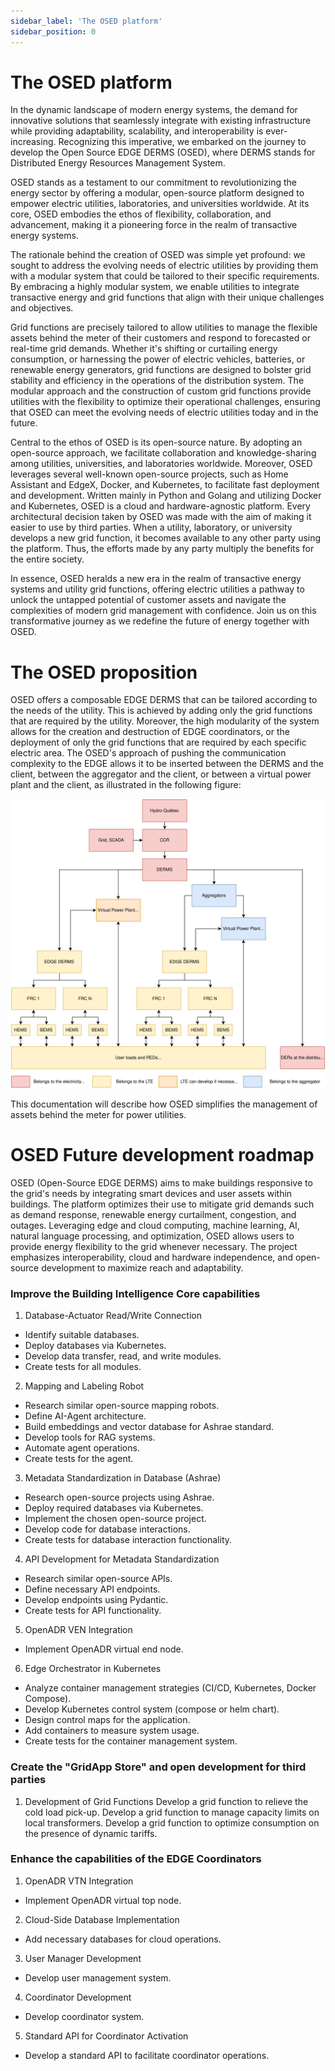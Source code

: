 ```yaml
---
sidebar_label: 'The OSED platform'
sidebar_position: 0
---
```


# The OSED platform

In the dynamic landscape of modern energy systems, the demand for innovative solutions that seamlessly integrate with existing infrastructure while providing adaptability, scalability, and interoperability is ever-increasing. Recognizing this imperative, we embarked on the journey to develop the Open Source EDGE DERMS (OSED), where DERMS stands for Distributed Energy Resources Management System.

OSED stands as a testament to our commitment to revolutionizing the energy sector by offering a modular, open-source platform designed to empower electric utilities, laboratories, and universities worldwide. At its core, OSED embodies the ethos of flexibility, collaboration, and advancement, making it a pioneering force in the realm of transactive energy systems.

The rationale behind the creation of OSED was simple yet profound: we sought to address the evolving needs of electric utilities by providing them with a modular system that could be tailored to their specific requirements. By embracing a highly modular system, we enable utilities to integrate transactive energy and grid functions that align with their unique challenges and objectives.

Grid functions are precisely tailored to allow utilities to manage the flexible assets behind the meter of their customers and respond to forecasted or real-time grid demands. Whether it's shifting or curtailing energy consumption, or harnessing the power of electric vehicles, batteries, or renewable energy generators, grid functions are designed to bolster grid stability and efficiency in the operations of the distribution system. The modular approach and the construction of custom grid functions provide utilities with the flexibility to optimize their operational challenges, ensuring that OSED can meet the evolving needs of electric utilities today and in the future.

Central to the ethos of OSED is its open-source nature. By adopting an open-source approach, we facilitate collaboration and knowledge-sharing among utilities, universities, and laboratories worldwide. Moreover, OSED leverages several well-known open-source projects, such as Home Assistant and EdgeX, Docker, and Kubernetes, to facilitate fast deployment and development. Written mainly in Python and Golang and utilizing Docker and Kubernetes, OSED is a cloud and hardware-agnostic platform. Every architectural decision taken by OSED was made with the aim of making it easier to use by third parties. When a utility, laboratory, or university develops a new grid function, it becomes available to any other party using the platform. Thus, the efforts made by any party multiply the benefits for the entire society.

In essence, OSED heralds a new era in the realm of transactive energy systems and utility grid functions, offering electric utilities a pathway to unlock the untapped potential of customer assets and navigate the complexities of modern grid management with confidence. Join us on this transformative journey as we redefine the future of energy together with OSED.

# The OSED proposition 

OSED offers a composable EDGE DERMS that can be tailored according to the needs of the utility. This is achieved by adding only the grid functions that are required by the utility. Moreover, the high modularity of the system allows for the creation and destruction of EDGE coordinators, or the deployment of only the grid functions that are required by each specific electric area. The OSED's approach of pushing the communication complexity to the EDGE allows it to be inserted between the DERMS and the client, between the aggregator and the client, or between a virtual power plant and the client, as illustrated in the following figure:

![High level architecture of OSED](../static/img/intro/high-level.svg)

This documentation will describe how OSED simplifies the management of assets behind the meter for power utilities. 


# OSED Future development roadmap 

OSED (Open-Source EDGE DERMS) aims to make buildings responsive to the grid's needs by integrating smart devices and user assets within buildings. The platform optimizes their use to mitigate grid demands such as demand response, renewable energy curtailment, congestion, and outages. Leveraging edge and cloud computing, machine learning, AI, natural language processing, and optimization, OSED allows users to provide energy flexibility to the grid whenever necessary. The project emphasizes interoperability, cloud and hardware independence, and open-source development to maximize reach and adaptability.

### Improve the Building Intelligence Core capabilities

1. Database-Actuator Read/Write Connection

- Identify suitable databases.
- Deploy databases via Kubernetes.
- Develop data transfer, read, and write modules.
- Create tests for all modules.

2. Mapping and Labeling Robot

- Research similar open-source mapping robots.
- Define AI-Agent architecture.
- Build embeddings and vector database for Ashrae standard.
- Develop tools for RAG systems.
- Automate agent operations.
- Create tests for the agent.

3. Metadata Standardization in Database (Ashrae)

- Research open-source projects using Ashrae.
- Deploy required databases via Kubernetes.
- Implement the chosen open-source project.
- Develop code for database interactions.
- Create tests for database interaction functionality.

4. API Development for Metadata Standardization

- Research similar open-source APIs.
- Define necessary API endpoints.
- Develop endpoints using Pydantic.
- Create tests for API functionality.

5. OpenADR VEN Integration

- Implement OpenADR virtual end node.

6. Edge Orchestrator in Kubernetes

- Analyze container management strategies (CI/CD, Kubernetes, Docker Compose).
- Develop Kubernetes control system (compose or helm chart).
- Design control maps for the application.
- Add containers to measure system usage.
- Create tests for the container management system.

### Create the "GridApp Store" and open development for third parties

1. Development of Grid Functions
Develop a grid function to relieve the cold load pick-up.
Develop a grid function to manage capacity limits on local transformers.
Develop a grid function to optimize consumption on the presence of dynamic tariffs.

### Enhance the capabilities of the EDGE Coordinators

1. OpenADR VTN Integration

- Implement OpenADR virtual top node.

2. Cloud-Side Database Implementation

- Add necessary databases for cloud operations.

3. User Manager Development

- Develop user management system.

4. Coordinator Development

- Develop coordinator system.

5. Standard API for Coordinator Activation

- Develop a standard API to facilitate coordinator operations.
